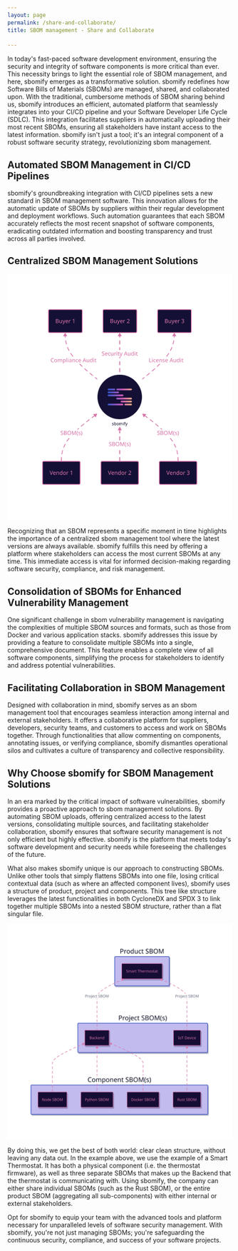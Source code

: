 ```yaml
---
layout: page
permalink: /share-and-collaborate/
title: SBOM management - Share and Collaborate

---
```



In today's fast-paced software development environment, ensuring the security and integrity of software components is more critical than ever. This necessity brings to light the essential role of SBOM management, and here, sbomify emerges as a transformative solution. sbomify redefines how Software Bills of Materials (SBOMs) are managed, shared, and collaborated upon. With the traditional, cumbersome methods of SBOM sharing behind us, sbomify introduces an efficient, automated platform that seamlessly integrates into your CI/CD pipeline and your Software Developer Life Cycle (SDLC). This integration facilitates suppliers in automatically uploading their most recent SBOMs, ensuring all stakeholders have instant access to the latest information. sbomify isn't just a tool; it's an integral component of a robust software security strategy, revolutionizing sbom management.

## Automated SBOM Management in CI/CD Pipelines

sbomify's groundbreaking integration with CI/CD pipelines sets a new standard in SBOM management software. This innovation allows for the automatic update of SBOMs by suppliers within their regular development and deployment workflows. Such automation guarantees that each SBOM accurately reflects the most recent snapshot of software components, eradicating outdated information and boosting transparency and trust across all parties involved.

## Centralized SBOM Management Solutions

![](/assets/images/site/marketplace.svg)

Recognizing that an SBOM represents a specific moment in time highlights the importance of a centralized sbom management tool where the latest versions are always available. sbomify fulfills this need by offering a platform where stakeholders can access the most current SBOMs at any time. This immediate access is vital for informed decision-making regarding software security, compliance, and risk management.

## Consolidation of SBOMs for Enhanced Vulnerability Management

One significant challenge in sbom vulnerability management is navigating the complexities of multiple SBOM sources and formats, such as those from Docker and various application stacks. sbomify addresses this issue by providing a feature to consolidate multiple SBOMs into a single, comprehensive document. This feature enables a complete view of all software components, simplifying the process for stakeholders to identify and address potential vulnerabilities.

## Facilitating Collaboration in SBOM Management

Designed with collaboration in mind, sbomify serves as an sbom management tool that encourages seamless interaction among internal and external stakeholders. It offers a collaborative platform for suppliers, developers, security teams, and customers to access and work on SBOMs together. Through functionalities that allow commenting on components, annotating issues, or verifying compliance, sbomify dismantles operational silos and cultivates a culture of transparency and collective responsibility.

## Why Choose sbomify for SBOM Management Solutions

In an era marked by the critical impact of software vulnerabilities, sbomify provides a proactive approach to sbom management solutions. By automating SBOM uploads, offering centralized access to the latest versions, consolidating multiple sources, and facilitating stakeholder collaboration, sbomify ensures that software security management is not only efficient but highly effective. sbomify is the platform that meets today's software development and security needs while foreseeing the challenges of the future.

What also makes sbomify unique is our approach to constructing SBOMs. Unlike other tools that simply flattens SBOMs into one file, losing critical contextual data (such as where an affected component lives), sbomify uses a structure of product, project and components. This tree like structure leverages the latest functionalities in both CycloneDX and SPDX 3 to link together multiple SBOMs into a nested SBOM structure, rather than a flat singular file.

![](/assets/images/site/sbom-hierarchy.svg)

By doing this, we get the best of both world: clear clean structure, without leaving any data out. In the example above, we use the example of a Smart Thermostat. It has both a physical component (i.e. the thermostat firmware), as well as three separate SBOMs that makes up the Backend that the thermostat is communicating with. Using sbomify, the company can either share individual SBOMs (such as the Rust SBOM), or the entire product SBOM (aggregating all sub-components) with either internal or external stakeholders.

Opt for sbomify to equip your team with the advanced tools and platform necessary for unparalleled levels of software security management. With sbomify, you're not just managing SBOMs; you're safeguarding the continuous security, compliance, and success of your software projects.
